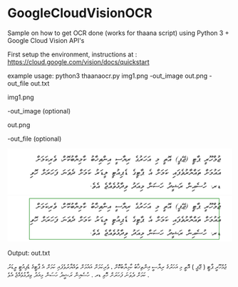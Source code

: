 # GoogleCloudVisionOCR
Sample on how to get OCR done (works for thaana script) using Python 3 + Google Cloud Vision API's

First setup the environment,  instructions at : https://cloud.google.com/vision/docs/quickstart

example usage:
  python3 thaanaocr.py img1.png -out_image out.png -out_file out.txt

img1.png

-out_image (optional)

out.png

-out_file (optional)


![alt text](img1.png "Input Image")
![alt text](out.png "Input Image")

Output: out.txt

 ޖުމްހޫރީ ޕާޓީ ( ޖޭޕީ ) އޮތީ މި އަހަރުގެ ރިޔާސީ އިންތިޚާބު ކާމިޔާބުކޮށް ، ވެރިކަމަށް އައުމަށް ތައްޔާރުވެފައި ކަމަށް އެ ޕާޓީގެ ޑެޕިއުޓީ ލީޑަރު ކަމަށް ދެވަނަ ފަހަރަށް ހޮވި ޑރ . ހުސެއިން ރަޝީދު ހަސަން މިއަދު ވިދާޅުވެއްޖެ އެވެ .

